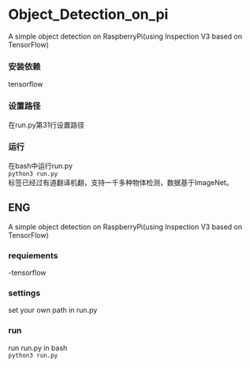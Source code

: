# Object_Detection_on_pi
A simple object detection on RaspberryPi(using Inspection V3 based on TensorFlow)</br>
### 安装依赖</br>
  tensorflow</br>
### 设置路径</br>
在run.py第31行设置路径</br>
### 运行
在bash中运行run.py</br>
<code>python3 run.py</code></br>
标签已经过有道翻译机翻，支持一千多种物体检测，数据基于ImageNet。
## ENG
A simple object detection on RaspberryPi(using Inspection V3 based on TensorFlow)</br>
### requiements</br>
  -tensorflow</br>
### settings</br>
set your own path in run.py</br>
### run
run run.py in bash</br>
<code>python3 run.py</code>
